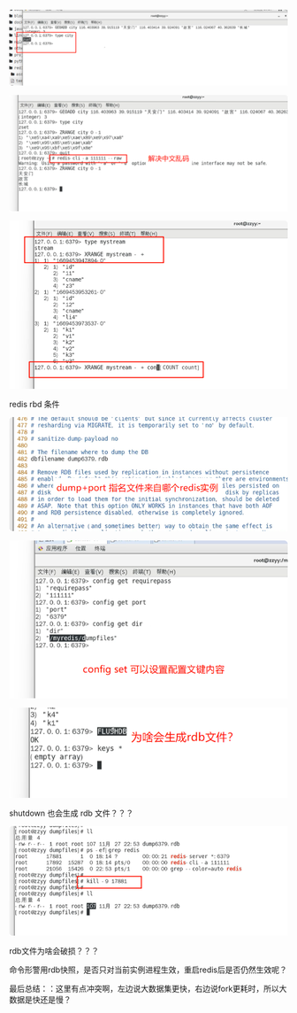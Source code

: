 

![image-20250225212508267](./assets/image-20250225212508267.png)

![image-20250225212623615](./assets/image-20250225212623615.png)

![image-20250225214215815](./assets/image-20250225214215815.png)



redis rbd 条件

![image-20250225222139510](./assets/image-20250225222139510.png)

![image-20250225222244427](./assets/image-20250225222244427.png)

![image-20250225222558673](./assets/image-20250225222558673.png)

shutdown 也会生成 rdb 文件？？？

![image-20250225224157871](./assets/image-20250225224157871.png)

rdb文件为啥会破损？？？

命令形警用rdb快照，是否只对当前实例进程生效，重启redis后是否仍然生效呢？

最后总结：：这里有点冲突啊，左边说大数据集更快，右边说fork更耗时，所以大数据是快还是慢？
